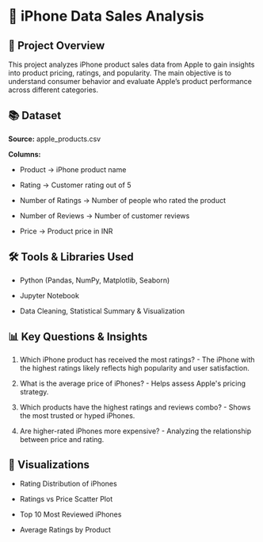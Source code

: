 # 📱 iPhone Data Sales Analysis

## 📅 Project Overview
This project analyzes iPhone product sales data from Apple to gain insights into product pricing, ratings, and popularity. The main objective is to understand consumer behavior and evaluate Apple’s product performance across different categories.

## 📚 Dataset

**Source:** apple_products.csv

**Columns:**

  - Product → iPhone product name

  - Rating → Customer rating out of 5

  - Number of Ratings → Number of people who rated the product

  - Number of Reviews → Number of customer reviews

  - Price → Product price in INR

## 🛠️ Tools & Libraries Used

  - Python (Pandas, NumPy, Matplotlib, Seaborn)

  - Jupyter Notebook

  - Data Cleaning, Statistical Summary & Visualization

## 📊 Key Questions & Insights

  1. Which iPhone product has received the most ratings?
    - The iPhone with the highest ratings likely reflects high popularity and user satisfaction.

  2. What is the average price of iPhones?
    - Helps assess Apple's pricing strategy.

  3. Which products have the highest ratings and reviews combo?
    - Shows the most trusted or hyped iPhones.

  4. Are higher-rated iPhones more expensive?
    - Analyzing the relationship between price and rating.

## 👀 Visualizations

  - Rating Distribution of iPhones

  - Ratings vs Price Scatter Plot

  - Top 10 Most Reviewed iPhones

  - Average Ratings by Product
